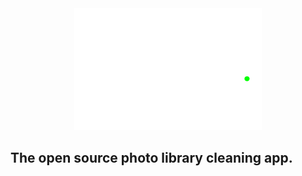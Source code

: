 <center><img src="swippy.png" alt="drawing" width="300"/></center>

## The open source photo library cleaning app.